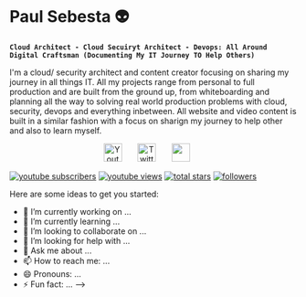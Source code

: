 # Paul Sebesta 👽

**`Cloud Architect - Cloud Secuiryt Architect - Devops: All Around Digital Craftsman (Documenting My IT Journey TO Help Others)`**

I'm a cloud/ security architect and content creator focusing on sharing my journey in all things IT. All my projects range from personal to full production and are built from the ground up, from whiteboarding and planning all the way to solving real world production problems with cloud, security, devops and everything inbetween. All website and video content is built in a similar fashion with a focus on sharign my journey to help other and also to learn myself.

<!-- Social icons section -->
<p align="center">
  <a href="https://www.youtube.com/channel/UCzcajvoquym6jGuxEPzbi1Q"><img width="32px" alt="Youtube" title="Youtube" src="https://imgur.com/hO9o2Tp"/></a>
  &#8287;&#8287;&#8287;&#8287;&#8287;
  <a href="https://twitter.com/MyIT_Journey"><img width="32px" alt="Twitter" title="Twitter" src="https://imgur.com/skNTvXC"/></a>
  &#8287;&#8287;&#8287;&#8287;&#8287;
  <a href="https://www.linkedin.com/in/paul-sebesta/" alt="linkedin" title="linkedin"><img width="32px" src="https://imgur.com/avapCTg"/></a>
  &#8287;&#8287;&#8287;&#8287;&#8287;
</p>

<!-- Social badges section -->
<p align="left">
  <a href="https://www.youtube.com/channel/UCzcajvoquym6jGuxEPzbi1Q?sub_confirmation=1">
    <img alt="youtube subscribers" title="Subscribe to my YouTube channel" src="https://custom-icon-badges.demolab.com/youtube/channel/subscribers/UCipSxT7a3rn81vGLw9lqRkg?color=%23E05D44&label=SUBSCRIBE&logo=video&logoColor=white&style=for-the-badge&labelColor=CE4630"/></a> 
  <a href="https://www.youtube.com/channel/UCzcajvoquym6jGuxEPzbi1Q">
    <img alt="youtube views" title="YouTube views" src="https://custom-icon-badges.demolab.com/youtube/channel/views/UCipSxT7a3rn81vGLw9lqRkg?color=%23E1AD0E&logo=video&logoColor=white&style=for-the-badge&labelColor=C79600"/></a> 
  <a href="https://github.com/PSebesta?tab=repositories&q=&type=&language=&sort=stargazers">
    <img alt="total stars" title="Total stars on GitHub" src="https://custom-icon-badges.demolab.com/github/stars/DenverCoder1?color=55960c&style=for-the-badge&labelColor=488207&logo=star"/></a>
  <a href="https://github.com/PSebesta?tab=followers">
    <img alt="followers" title="Follow me on Github" src="https://custom-icon-badges.demolab.com/github/followers/DenverCoder1?color=236ad3&labelColor=1155ba&style=for-the-badge&logo=person-add&label=Follow&logoColor=white"/></a>
</p>


Here are some ideas to get you started:

- 🔭 I’m currently working on ...
- 🌱 I’m currently learning ...
- 👯 I’m looking to collaborate on ...
- 🤔 I’m looking for help with ...
- 💬 Ask me about ...
- 📫 How to reach me: ...
- 😄 Pronouns: ...
- ⚡ Fun fact: ...
-->
